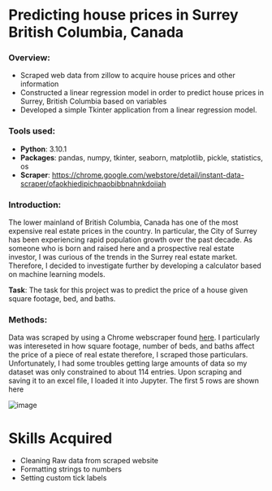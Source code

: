 # Predicting house prices in Surrey British Columbia, Canada
### Overview:
- Scraped web data from zillow to acquire house prices and other information
- Constructed a linear regression model in order to predict house prices in Surrey, British Columbia based on variables
- Developed a simple Tkinter application from a linear regression model.

### Tools used:
- **Python**: 3.10.1
- **Packages**: pandas, numpy, tkinter, seaborn, matplotlib, pickle, statistics, os
- **Scraper**: https://chrome.google.com/webstore/detail/instant-data-scraper/ofaokhiedipichpaobibbnahnkdoiiah

###  Introduction: 
The lower mainland of British Columbia, Canada has one of the most expensive real estate prices in the country. In particular, the City of Surrey has been experiencing rapid population growth over the past decade. As someone who is born and raised here and a prospective real estate investor, I was curious of the trends in the Surrey real estate market. Therefore, I decided to investigate further by developing a calculator based on machine learning models. 

**Task**: The task for this project was to predict the price of a house given square footage, bed, and baths.


### Methods:

Data was scraped by using a Chrome webscraper found [here](https://chrome.google.com/webstore/detail/instant-data-scraper/ofaokhiedipichpaobibbnahnkdoiiah). I particularly was intereseted in how square footage, number of beds, and baths affect the price of a piece of real estate therefore, I scraped those particulars. Unfortunately, I had some troubles getting large amounts of data so my dataset was only constrained to about 114 entries. Upon scraping and saving it to an excel file, I loaded it into Jupyter. The first 5 rows are shown here

![image](https://user-images.githubusercontent.com/72810148/146697633-d231cce6-ff32-4807-8d2a-0cfe99e5182e.png)


# Skills Acquired
- Cleaning Raw data from scraped website
- Formatting strings to numbers 
- Setting custom tick labels
